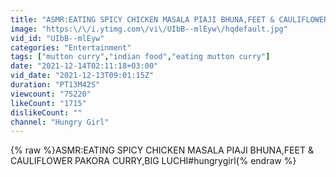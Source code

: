 ```yaml
---
title: "ASMR:EATING SPICY CHICKEN MASALA PIAJI BHUNA,FEET & CAULIFLOWER PAKORA CURRY,BIG LUCHI#hungrygirl"
image: "https:\/\/i.ytimg.com\/vi\/UIbB--mlEyw\/hqdefault.jpg"
vid_id: "UIbB--mlEyw"
categories: "Entertainment"
tags: ["mutton curry","indian food","eating mutton curry"]
date: "2021-12-14T02:11:18+03:00"
vid_date: "2021-12-13T09:01:15Z"
duration: "PT13M42S"
viewcount: "75220"
likeCount: "1715"
dislikeCount: ""
channel: "Hungry Girl"
---
```

{% raw %}ASMR:EATING SPICY CHICKEN MASALA PIAJI BHUNA,FEET &amp; CAULIFLOWER PAKORA CURRY,BIG LUCHI#hungrygirl{% endraw %}

